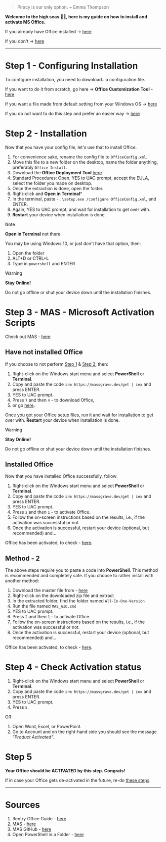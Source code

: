 > Piracy is our only option. ~ Emma Thompson

**Welcome to the high seas 🏴‍☠️, here is my guide on how to install and activate MS Office.**

If you already have Office installed → [here](README.md#Installed%20Office)

If you don't → [here](README.md#Step%201%20-%20Configuring%20Installation)

---

# Step 1 - Configuring Installation

To configure installation, you need to download...a configuration file.

If you want to do it from scratch, go here → **Office Customization Tool** - [here](https://www.microsoft.com/en-us/download/details.aspx?id=49117)

If you want a file made from default setting from your Windows OS → [here](assets/OfficeConfig.xml)

If you do not want to do this step and prefer an easier way → [here](README.md#Have%20not%20installed%20Office)

# Step 2 - Installation

Now that you have your config file, let's use that to install Office.

1. For convenience sake, rename the config file to `OfficeConfig.xml`.
2. Move this file to a new folder on the desktop, name the folder anything, preferably `Office Install`.
3. Download the **Office Deployment Tool** [here](https://www.microsoft.com/en-us/download/details.aspx?id=49117).
4. Standard Procedures: Open, YES to UAC prompt, accept the EULA, select the folder you made on desktop.
5. Once the extraction is done, open the folder.
6. Right-click and **Open in Terminal***
7. In the terminal, paste - `.\setup.exe /configure OfficeConfig.xml`, and ENTER.
8. Again, YES to UAC prompt, and wait for installation to get over with.
9. **Restart** your device when installation is done.


> [!NOTE]
> **Open in Terminal** not there
> 
> You may be using Windows 10, or just don't have that option, then:
> 1. Open the folder
> 2. ALT+D or CTRL+L
> 3. Type in `powershell` and ENTER

> [!WARNING] 
> **Stay Online!**
> 
> Do not go offline or shut your device down until the installation finishes.

# Step 3 - MAS - Microsoft Activation Scripts

Check out MAS - [here](https://massgrave.dev/index.html)

## Have not installed Office

If you choose to not perform [Step 1](README.md#Step%201%20-%20Configuring%20Installation) & [Step 2](README.md#Step%202%20-%20Installation), then:

1. Right-click on the Windows start menu and select **PowerShell** or **Terminal**.
2. Copy and paste the code `irm https://massgrave.dev/get | iex` and press ENTER.
3. YES to UAC prompt.
4. Press `7` and then `4` - to download Office,
5. or go [here](https://massgrave.dev/genuine-installation-media.html).

Once you got your Office setup files, run it and wait for installation to get over with. **Restart** your device when installation is done.

> [!WARNING] 
> **Stay Online!**
> 
> Do not go offline or shut your device down until the installation finishes.

## Installed Office

Now that you have installed Office successfully, follow:

1. Right-click on the Windows start menu and select **PowerShell** or **Terminal**.
2. Copy and paste the code `irm https://massgrave.dev/get | iex` and press ENTER.
3. YES to UAC prompt.
4. Press `2` and then `1` - to activate Office.
5. Follow the on-screen instructions based on the results, i.e., if the activation was successful or not.
6. Once the activation is successful, restart your device (optional, but recommended) and...

Office has been activated, to check - [here](README.md#Step%204%20-%20Check%20Activation%20status).

## Method - 2

The above steps require you to paste a code into **PowerShell**. This method is recommended and completely safe. If you choose to rather install with another method:

1. Download the master file from - [here](https://github.com/massgravel/Microsoft-Activation-Scripts/archive/refs/heads/master.zip)
2. Right-click on the downloaded zip file and extract
3. In the extracted folder, find the folder named `All-In-One-Version`
4. Run the file named `MAS_AIO.cmd`
5. YES to UAC prompt.
4. Press `2` and then `1` - to activate Office.
5. Follow the on-screen instructions based on the results, i.e., if the activation was successful or not.
6. Once the activation is successful, restart your device (optional, but recommended) and...

Office has been activated, to check - [here](README.md#Step%204%20-%20Check%20Activation%20status).

# Step 4 - Check Activation status

1. Right-click on the Windows start menu and select **PowerShell** or **Terminal**.
2. Copy and paste the code `irm https://massgrave.dev/get | iex` and press ENTER.
3. YES to UAC prompt.
4. Press `5`.

OR

1. Open Word, Excel, or PowerPoint.
2. Go to Account and on the right-hand side you should see the message *"Product Activated"*.

# Step 5

**Your Office should be ACTIVATED by this step. Congrats!**

If in case your Office gets de-activated in the future, re-do [these steps](README.md#Installed%20Office).

---

# Sources

1. Rentry Office Guide - [here](https://rentry.org/office-guide)
2. MAS - [here](https://massgrave.dev/index.html)
3. MAS GitHub - [here](https://github.com/massgravel/Microsoft-Activation-Scripts/)
4. Open PowerShell in a Folder - [here](https://adamtheautomator.com/windows-open-powershell-in-a-folder/)
